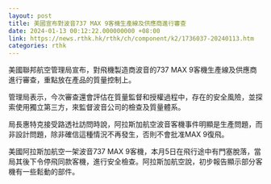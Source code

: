 ```yaml
---
layout: post
title: 美國宣布對波音737 MAX 9客機生產線及供應商進行審查
date: 2024-01-13 00:12:22.000000000 +08:00
link: https://news.rthk.hk/rthk/ch/component/k2/1736037-20240113.htm
categories: rthk
---
```


美國聯邦航空管理局宣布，對飛機製造商波音的737 MAX 9客機生產線及供應商進行審查，重點放在產品的質量控制上。

管理局表示，今次審查還會評估在質量監督和授權過程中，存在的安全風險，並探索使用獨立第三方，來監督波音公司的檢查及質量體系。

局長惠特克接受路透社訪問時說，阿拉斯加航空波音客機事件明顯是生產問題，而非設計問題，除非確信這種情況不再發生，否則不會批准MAX 9復飛。

美國阿拉斯加航空一架波音737 MAX 9客機，本月5日在飛行途中有門塞脫落，當局其後下令停飛同款客機，進行安全檢查。阿拉斯加航空說，初步報告顯示部分客機有一些鬆動的部件。
